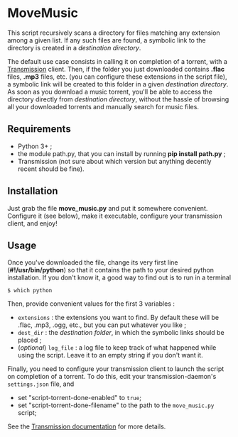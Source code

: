 MoveMusic
=========

This script recursively scans a directory for files matching any extension among a given list. If any such files are found, a symbolic link to the directory is created in a _destination directory_.

The default use case consists in calling it on completion of a torrent, with a [Transmission](https://transmissionbt.com/) client. Then, if the folder you just downloaded contains **.flac** files, **.mp3** files, etc. (you can configure these extensions in the script file), a symbolic link will be created to this folder in a given _destination directory_.
As soon as you download a music torrent, you'll be able to access the directory directly from _destination directory_, without the hassle of browsing all your downloaded torrents and manually search for music files.

Requirements
------------

- Python 3+ ;
- the module path.py, that you can install by running **pip install path.py** ;
- Transmission (not sure about which version but anything decently recent
  should be fine).
  
Installation
------------

Just grab the file **move_music.py** and put it somewhere convenient. Configure it (see below), make it executable, configure your transmission client, and enjoy!

Usage
-----

Once you've downloaded the file, change its very first line (**#!/usr/bin/python**) so that it contains the path to your desired python installation. If you don't know it, a good way to find out is to run in a terminal

    $ which python

Then, provide convenient values for the first 3 variables :
- `extensions` : the extensions you want to find. By default these will be .flac, .mp3, .ogg, etc., but you can put whatever you like ;
- `dest_dir` : the _destination folder_, in which the symbolic links should be placed ;
- (_optional_) `log_file` : a log file to keep track of what happened while using the script. Leave it to an empty  string if you don't want it.

Finally, you need to configure your transmission client to launch the script on completion of
a torrent. To do this, edit your transmission-daemon's `settings.json` file, and

- set "script-torrent-done-enabled" to `true`;
- set "script-torrent-done-filename" to the path to the `move_music.py` script;

See the [Transmission documentation](https://github.com/transmission/transmission/wiki/Configuration-Files) for more details.

